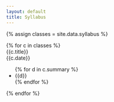 ```yaml
---
layout: default
title: Syllabus
---
```



{% assign classes = site.data.syllabus %}


<div>

{% for c in classes %}
	<br/>{{c.title}}
	<br/>{{c.date}}
	<ul>
		{% for d in c.summary %}
			<li>{{d}}</li>
		{% endfor %}
	</ul>
{% endfor %}

</div>

